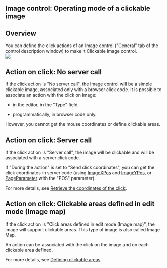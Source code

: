 
## Image control: Operating mode of a clickable image
			



<a name="NOTE1"></a>
<a name="NOTE1_1"></a>


## Overview
<a name="overview_ELTTEXTE000108"></a>
You can define the click actions of an Image control ("General" tab of the control description window) to make it Clickable Image control.  <br>![](https://doc.pcsoft.fr/en-US/images/image.awp?langid=3&name=image_clic_modeFoctionnemen.gif)


<a name="NOTE2"></a>
<a name="NOTE2_1"></a>


## Action on click: No server call
<a name="action_click_server_call_ELTTEXTE000132"></a>
If the click action is "No server call", the Image control will be a simple clickable image, associated only with a browser click code. It is possible to associate an action with the click on Image: 

- in the editor, in the "Type" field. 

- programmatically, in browser code only. 




However, you cannot get the mouse coordinates or define clickable areas.

<a name="NOTE3"></a>
<a name="NOTE3_1"></a>


## Action on click: Server call
<a name="action_click_server_call_ELTTEXTE000156"></a>
If the click action is "Server call", the image will be clickable and will be associated with a server click code. 

If "During the action" is set to "Send click coordinates", you can get the click coordinates in server code (using [ImageXPos](../WDLang2/3045003.md) and [ImageYPos](../WDLang2/3045001.md), or [PageParameter](../WDLang2/3058026.md) with the "POS" parameter). 

For more details, see [Retrieve the coordinates of the click](../WDChamp/1013130.md).

<a name="NOTE4"></a>
<a name="NOTE4_1"></a>


## Action on click: Clickable areas defined in edit mode (Image map)
<a name="action_click_clickable_areas_defined_edit_mode_image_map_ELTTEXTE000180"></a>
If the click action is "Click areas defined in edit mode (Image map)", the image will support clickable areas. This type of image is also called Image Map.

An action can be associated with the click on the image and on each clickable area defined.

For more details, see [Defining clickable areas](../WDChamp/1013157.md).


